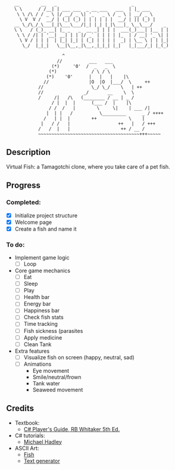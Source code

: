```
   __        __   _                            _             
   \ \      / /__| | ___ ___  _ __ ___   ___  | |_ ___       
    \ \ /\ / / _ \ |/ __/ _ \| '_ ` _ \ / _ \ | __/ _ \      
     \ V  V /  __/ | (_| (_) | | | | | |  __/ | || (_) |     
   __ \_/\_/_\___|_|\___\___/|_| |_| |_|\___|_ \__\___/    _ 
   \ \   / (_)_ __| |_ _   _  __ _| | | |  ___(_)___| |__ | |
    \ \ / /| | '__| __| | | |/ _` | | | | |_  | / __| '_ \| |
     \ V / | | |  | |_| |_| | (_| | | | |  _| | \__ \ | | |_|
      \_/  |_|_|   \__|\__,_|\__,_|_|_| |_|   |_|___/_| |_(_)

                     ^
                   //          ___   ___
                 (*)     '0'  /  _   _  \
                (*)             / \ / \
               (*)    '0'      |   |   |    |\
              //               |O  |O  |___/  \     ++
            //                  \_/ \_/    \   | ++
            //               _/       __    \  \
            /     /|   /\   (________ / __ | _ /
                 / |  |  |      (___ /  |    |\
                / /  /   |        \     \|    | ___ /|
               |  | |   /          \_________      _ / ++++
              /   | |  |        ++            \    |
             |   / /   |                  ++   |   / +++
            /   /  |   |                   ++ / __ /
            ~~~~~~~~~~~~~~~~~~~~~~~~~~~~~~~~~~~~~~+++~~~~~

```            

## Description

Virtual Fish: a Tamagotchi clone, where you take care of a pet fish.


## Progress

### Completed:
* [x] Initialize project structure
* [x] Welcome page
* [x] Create a fish and name it

### To do:

* Implement game logic
   * [ ] Loop
* Core game mechanics
   * [ ] Eat
   * [ ] Sleep
   * [ ] Play
   * [ ] Health bar
   * [ ] Energy bar
   * [ ] Happiness bar
   * [ ] Check fish stats
   * [ ] Time tracking
   * [ ] Fish sickness (parasites
   * [ ] Apply medicine
   * [ ] Clean Tank
* Extra features
   * [ ] Visualize fish on screen (happy, neutral, sad)
   * [ ] Animations
      * Eye movement
      * Smile/neutral/frown
      * Tank water
      * Seaweed movement

## Credits

* Textbook:
   * [C# Player's Guide, RB Whitaker 5th Ed.](https://csharpplayersguide.com)
* C# tutorials: 
   * [Michael Hadley](https://www.youtube.com/channel/UC_x9TgYAIFHj1ulXjNgZMpQ) 
* ASCII Art:
   * [Fish](https://www.asciiart.eu/animals/fish)
   * [Text generator](https://www.coolgenerator.com/ascii-text-generator) 
